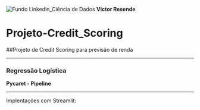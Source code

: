 ![Fundo Linkedin_Ciência de Dados](https://github.com/user-attachments/assets/0aa9ee1f-9131-4f88-9f25-73b532d9b2f0)
**Victor Resende**

# Projeto-Credit_Scoring
##Projeto de Credit Scoring para previsão de renda
_______________
### Regressão Logística
**Pycaret - Pipeline**
_______________
Implentações com Streamlit:







